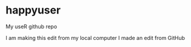 # happyuser
My useR github repo

I am making this edit from my local computer
I made an edit from GitHub
